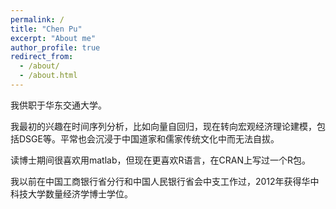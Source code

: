 ```yaml
---
permalink: /
title: "Chen Pu"
excerpt: "About me"
author_profile: true
redirect_from: 
  - /about/
  - /about.html
---
```


我供职于华东交通大学。

我最初的兴趣在时间序列分析，比如向量自回归，现在转向宏观经济理论建模，包括DSGE等。平常也会沉浸于中国道家和儒家传统文化中而无法自拔。

读博士期间很喜欢用matlab，但现在更喜欢R语言，在CRAN上写过一个R包。

我以前在中国工商银行省分行和中国人民银行省会中支工作过，2012年获得华中科技大学数量经济学博士学位。
